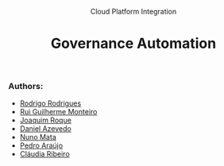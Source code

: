 <p align="center">Cloud Platform Integration</p>
<h1 align="center">Governance Automation</h1>
<br/>

### Authors:  
- [Rodrigo Rodrigues](https://github.com/webst2r)  
- [Rui Guilherme Monteiro](https://github.com/rushmetra) 
- [Joaquim Roque](https://github.com/jtmr05)  
- [Daniel Azevedo](https://github.com/danieltazevedo)
- [Nuno Mata](https://github.com/nunodmata)
- [Pedro Araújo](https://github.com/pedroarauj09) 
- [Cláudia Ribeiro](https://github.com/claudiadmr) 
